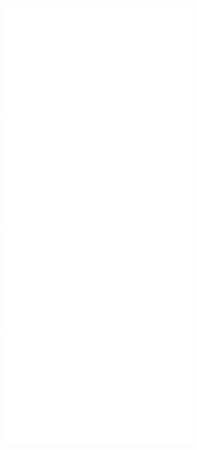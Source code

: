 

<div align="center">

<!--
https://github.community/t/support-theme-context-for-images-in-light-vs-dark-mode/147981/84
-->
<a href="https://github.com/Sukumaru/GithubStats#gh-dark-mode-only">
<img src="https://github.com/Sukumaru/GithubStats/blob/master/generated/overview.svg#gh-dark-mode-only" />
<img src="https://github.com/Sukumaru/GithubStats/blob/master/generated/languages.svg#gh-dark-mode-only" />
</a>
<a href="https://github.com/Sukumaru/GithubStats#gh-light-mode-only">
<img src="https://github.com/Sukumaru/GithubStats/blob/master/generated/overview.svg#gh-dark-mode-only#gh-light-mode-only" />
<img src="https://github.com/Sukumaru/GithubStats/blob/master/generated/languages.svg#gh-dark-mode-only#gh-light-mode-only" />
</a>

</div>

<!--
**Sukumaru/Sukumaru** is a ✨ _special_ ✨ repository because its `README.md` (this file) appears on your GitHub profile.

Here are some ideas to get you started:

- 🔭 I’m currently working on ...
- 🌱 I’m currently learning ...
- 👯 I’m looking to collaborate on ...
- 🤔 I’m looking for help with ...
- 💬 Ask me about ...
- 📫 How to reach me: ...
- 😄 Pronouns: ...
- ⚡ Fun fact: ...
-->
